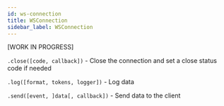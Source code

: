 ```yaml
---
id: ws-connection
title: WSConnection
sidebar_label: WSConnection
---
```


[WORK IN PROGRESS]

`.close([code, callback])` - Close the connection and set a close status code if needed

`.log([format, tokens, logger])` - Log data

`.send([event, ]data[, callback])` - Send data to the client